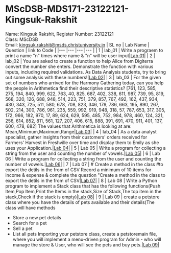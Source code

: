 # MScDSB-MDS171-23122121-Kingsuk-Rakshit
Name: Kingsuk Rakshit, 
Register Number: 23122121   
Class: MScDSB   
Email: kingsuk.rakshit@msds.christuniversity.in
| SL no | Lab Name | Question | link to Code |
|---    |---       |---       |---           |
| 1     | lab_01   | Write a prograem to print a name "n" times where name & "n" will be user input|<a href="Lab 01">Lab 01</a>|
| 2     | lab_02   | You are asked to create a function to help Alice from Digiterra convert the number she enters. Demonstrate the function with various inputs, including required validations. As Data Analysis students, try to bring out some analysis with these numbers!|<a href="Lab 02">Lab 02</a>|
| 3     | lab_03   | For the given set of numbers who arrived for the Harmony Gathering today, can you help the people in Arithmetica find their descriptive statistics? [761, 123, 585, 275, 194, 840, 999, 622, 763, 40, 825, 687, 402, 338, 611, 987, 739, 95, 819, 568, 320, 126, 688, 948, 514, 223, 751, 379, 857, 767, 492, 162, 437, 934, 430, 343, 725, 511, 580, 678, 708, 823, 346, 179, 786, 663, 195, 890, 267, 502, 214, 300, 786, 961, 235, 559, 992, 919, 948, 318, 57, 787, 653, 317, 305, 172, 966, 182, 970, 17, 89, 624, 629, 595, 485, 752, 984, 978, 460, 124, 321, 256, 614, 852, 811, 561, 127, 207, 406, 615, 888, 391, 691, 470, 911, 401, 137, 600, 478, 682] The values that Arithmetica is looking at are: Mean,Minimum,Maximum,Range|<a href="Lab 03">Lab 03</a>|
| 4     | lab_04   | As a data analyst specialist, gather insights from their customers' orders received for Farmers' Harvest in Freshville over time and display them to Emily as she uses your Application.|<a href="Lab 04">Lab 04</a>|
| 5     | Lab 05   | Write a program for collecting a string from the user and counting the number of vowels.|<a href="Lab 05">Lab 05</a>|
| 6  | Lab 06   | Write a program for collecting a string from the user and counting the number of vowels.|<a href="Lab 06">Lab 06</a>|
| 7  | Lab 07   | # Create a method in the class #to export the detils in the from of CSV Record a minimum of 10 items for income & expense & complete the question "Create a method in the class to export the detils in the from of CSV|<a href="Lab 07">Lab 07</a>|
| 8  | Lab 08   | Write a Python program to implement a Stack class that has the following functions(Push Item,Pop Item,Print the Items in the stack,Size of Stack,The top item in the stack,Check if the stack is empty)|<a href="Lab 08">Lab 08</a>|
| 9  | Lab 09   | create a petstore class where you have the details of pets available and their details(The class will have methods
- Store a new pet details
- Search for a pet
- Sell a pet
- List all pets
Importing your petstore class, create a petstoremain file, where you will implement a menu-driven program for Admin - who will manage the store & User, who will see the pets and buy pets.|<a href="Lab 09">Lab 09</a>|
